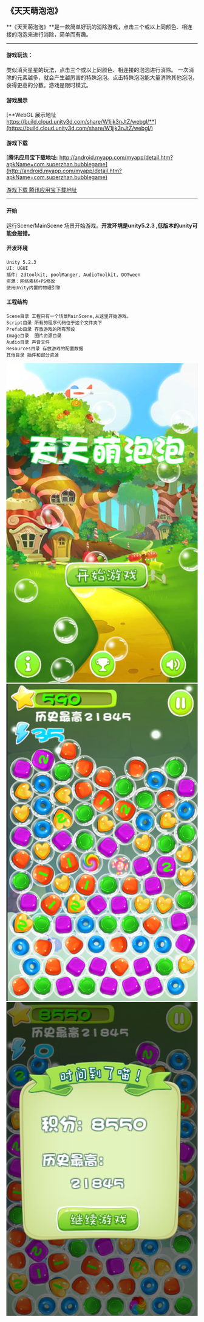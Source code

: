 ## 《天天萌泡泡》
   **《天天萌泡泡》**是一款简单好玩的消除游戏，点击三个或以上同颜色、相连接的泡泡来进行消除，简单而有趣。
   
______
   
####  **游戏玩法：**
类似消灭星星的玩法，点击三个或以上同颜色、相连接的泡泡进行消除。 一次消除的元素越多，就会产生越厉害的特殊泡泡。点击特殊泡泡能大量消除其他泡泡，获得更高的分数。游戏是限时模式。

#### 游戏展示
[**WebGL 展示地址 https://build.cloud.unity3d.com/share/W1jjk3nJtZ/webgl/**](https://build.cloud.unity3d.com/share/W1jjk3nJtZ/webgl/)

#### 游戏下载
[**腾讯应用宝下载地址:** http://android.myapp.com/myapp/detail.htm?apkName=com.superzhan.bubblegame](http://android.myapp.com/myapp/detail.htm?apkName=com.superzhan.bubblegame)

[游戏下载 腾讯应用宝下载地址](http://www.superzhan.cn/wp-content/uploads/2016/03/%E5%A4%A9%E5%A4%A9%E8%90%8C%E6%B3%A1%E6%B3%A1.apk)

______

#### 开始
运行Scene/MainScene 场景开始游戏。**开发环境是unity5.2.3 ,低版本的unity可能会报错。**


#### 开发环境
	Unity 5.2.3
	UI: UGUI
	插件: 2dtoolkit, poolManger, AudioToolkit, DOTween
	资源：网络素材+PS修改
	使用Unity内置的物理引擎
	
#### 工程结构
	Scene目录 工程只有一个场景MainScene,从这里开始游戏。
	Script目录 所有的程序代码位于这个文件夹下
	Prefab目录 存放游戏的所有预设
	Image目录  图片资源目录
	Audio目录 声音文件
	Resources目录 存放游戏的配置数据
	其他目录 插件和部分资源

![img](./README/s1.png)
![img](./README/s2.png)
![img](./README/s3.png)

